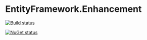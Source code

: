 # EntityFramework.Enhancement

[![Build status](https://ci.appveyor.com/api/projects/status/gged1fyvdal94ga7?svg=true
)](https://ci.appveyor.com/project/stevenxi/entityframework-enhancement/branch/master)

[![NuGet status](https://img.shields.io/nuget/v/EntityFrameworkEnhancement.png?maxAge=2592000)](https://www.nuget.org/packages/EntityFrameworkEnhancement)

